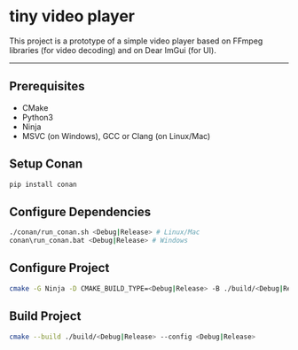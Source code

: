 # tiny video player

This project is a prototype of a simple video player based on FFmpeg libraries (for video decoding) and on Dear ImGui (for UI).

---

## Prerequisites
- CMake
- Python3
- Ninja
- MSVC (on Windows), GCC or Clang (on Linux/Mac)

## Setup Conan
```bash
pip install conan
```

## Configure Dependencies
```bash
./conan/run_conan.sh <Debug|Release> # Linux/Mac
conan\run_conan.bat <Debug|Release> # Windows
```

## Configure Project
```bash
cmake -G Ninja -D CMAKE_BUILD_TYPE=<Debug|Release> -B ./build/<Debug|Release> -S .
```

## Build Project
```bash
cmake --build ./build/<Debug|Release> --config <Debug|Release>
```